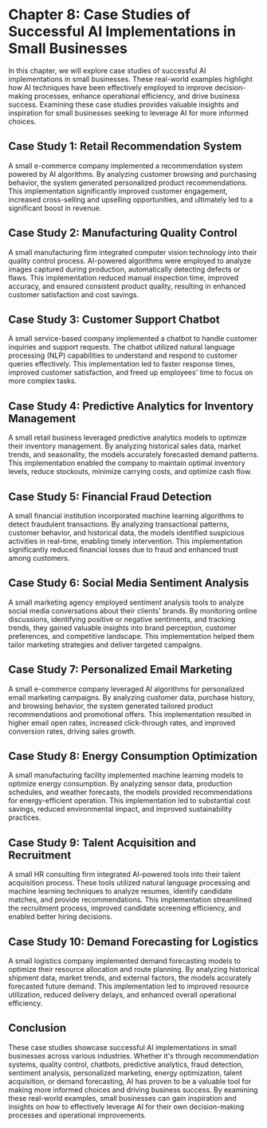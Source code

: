 Chapter 8: Case Studies of Successful AI Implementations in Small Businesses
============================================================================

In this chapter, we will explore case studies of successful AI implementations in small businesses. These real-world examples highlight how AI techniques have been effectively employed to improve decision-making processes, enhance operational efficiency, and drive business success. Examining these case studies provides valuable insights and inspiration for small businesses seeking to leverage AI for more informed choices.

Case Study 1: Retail Recommendation System
------------------------------------------

A small e-commerce company implemented a recommendation system powered by AI algorithms. By analyzing customer browsing and purchasing behavior, the system generated personalized product recommendations. This implementation significantly improved customer engagement, increased cross-selling and upselling opportunities, and ultimately led to a significant boost in revenue.

Case Study 2: Manufacturing Quality Control
-------------------------------------------

A small manufacturing firm integrated computer vision technology into their quality control process. AI-powered algorithms were employed to analyze images captured during production, automatically detecting defects or flaws. This implementation reduced manual inspection time, improved accuracy, and ensured consistent product quality, resulting in enhanced customer satisfaction and cost savings.

Case Study 3: Customer Support Chatbot
--------------------------------------

A small service-based company implemented a chatbot to handle customer inquiries and support requests. The chatbot utilized natural language processing (NLP) capabilities to understand and respond to customer queries effectively. This implementation led to faster response times, improved customer satisfaction, and freed up employees' time to focus on more complex tasks.

Case Study 4: Predictive Analytics for Inventory Management
-----------------------------------------------------------

A small retail business leveraged predictive analytics models to optimize their inventory management. By analyzing historical sales data, market trends, and seasonality, the models accurately forecasted demand patterns. This implementation enabled the company to maintain optimal inventory levels, reduce stockouts, minimize carrying costs, and optimize cash flow.

Case Study 5: Financial Fraud Detection
---------------------------------------

A small financial institution incorporated machine learning algorithms to detect fraudulent transactions. By analyzing transactional patterns, customer behavior, and historical data, the models identified suspicious activities in real-time, enabling timely intervention. This implementation significantly reduced financial losses due to fraud and enhanced trust among customers.

Case Study 6: Social Media Sentiment Analysis
---------------------------------------------

A small marketing agency employed sentiment analysis tools to analyze social media conversations about their clients' brands. By monitoring online discussions, identifying positive or negative sentiments, and tracking trends, they gained valuable insights into brand perception, customer preferences, and competitive landscape. This implementation helped them tailor marketing strategies and deliver targeted campaigns.

Case Study 7: Personalized Email Marketing
------------------------------------------

A small e-commerce company leveraged AI algorithms for personalized email marketing campaigns. By analyzing customer data, purchase history, and browsing behavior, the system generated tailored product recommendations and promotional offers. This implementation resulted in higher email open rates, increased click-through rates, and improved conversion rates, driving sales growth.

Case Study 8: Energy Consumption Optimization
---------------------------------------------

A small manufacturing facility implemented machine learning models to optimize energy consumption. By analyzing sensor data, production schedules, and weather forecasts, the models provided recommendations for energy-efficient operation. This implementation led to substantial cost savings, reduced environmental impact, and improved sustainability practices.

Case Study 9: Talent Acquisition and Recruitment
------------------------------------------------

A small HR consulting firm integrated AI-powered tools into their talent acquisition process. These tools utilized natural language processing and machine learning techniques to analyze resumes, identify candidate matches, and provide recommendations. This implementation streamlined the recruitment process, improved candidate screening efficiency, and enabled better hiring decisions.

Case Study 10: Demand Forecasting for Logistics
-----------------------------------------------

A small logistics company implemented demand forecasting models to optimize their resource allocation and route planning. By analyzing historical shipment data, market trends, and external factors, the models accurately forecasted future demand. This implementation led to improved resource utilization, reduced delivery delays, and enhanced overall operational efficiency.

Conclusion
----------

These case studies showcase successful AI implementations in small businesses across various industries. Whether it's through recommendation systems, quality control, chatbots, predictive analytics, fraud detection, sentiment analysis, personalized marketing, energy optimization, talent acquisition, or demand forecasting, AI has proven to be a valuable tool for making more informed choices and driving business success. By examining these real-world examples, small businesses can gain inspiration and insights on how to effectively leverage AI for their own decision-making processes and operational improvements.
